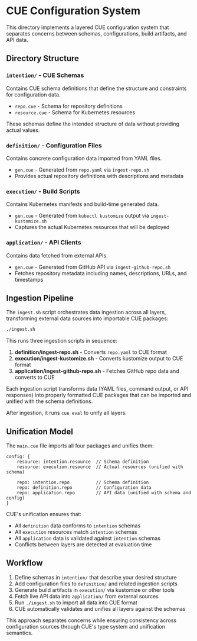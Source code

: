 # CUE Configuration System

This directory implements a layered CUE configuration system that separates concerns between schemas, configurations, build artifacts, and API data.

## Directory Structure

### `intention/` - CUE Schemas
Contains CUE schema definitions that define the structure and constraints for configuration data.

- `repo.cue` - Schema for repository definitions
- `resource.cue` - Schema for Kubernetes resources

These schemas define the intended structure of data without providing actual values.

### `definition/` - Configuration Files
Contains concrete configuration data imported from YAML files.

- `gen.cue` - Generated from `repo.yaml` via `ingest-repo.sh`
- Provides actual repository definitions with descriptions and metadata

### `execution/` - Build Scripts
Contains Kubernetes manifests and build-time generated data.

- `gen.cue` - Generated from `kubectl kustomize` output via `ingest-kustomize.sh`
- Captures the actual Kubernetes resources that will be deployed

### `application/` - API Clients
Contains data fetched from external APIs.

- `gen.cue` - Generated from GitHub API via `ingest-github-repo.sh`
- Fetches repository metadata including names, descriptions, URLs, and timestamps

## Ingestion Pipeline

The `ingest.sh` script orchestrates data ingestion across all layers, transforming external data sources into importable CUE packages:

```bash
./ingest.sh
```

This runs three ingestion scripts in sequence:

1. **definition/ingest-repo.sh** - Converts `repo.yaml` to CUE format
2. **execution/ingest-kustomize.sh** - Converts kustomize output to CUE format
3. **application/ingest-github-repo.sh** - Fetches GitHub repo data and converts to CUE

Each ingestion script transforms data (YAML files, command output, or API responses) into properly formatted CUE packages that can be imported and unified with the schema definitions.

After ingestion, it runs `cue eval` to unify all layers.

## Unification Model

The `main.cue` file imports all four packages and unifies them:

```cue
config: {
    resource: intention.resource  // Schema definition
    resource: execution.resource  // Actual resources (unified with schema)

    repo: intention.repo          // Schema definition
    repo: definition.repo         // Configuration data
    repo: application.repo        // API data (unified with schema and config)
}
```

CUE's unification ensures that:
- All `definition` data conforms to `intention` schemas
- All `execution` resources match `intention` schemas
- All `application` data is validated against `intention` schemas
- Conflicts between layers are detected at evaluation time

## Workflow

1. Define schemas in `intention/` that describe your desired structure
2. Add configuration files to `definition/` and related ingestion scripts
3. Generate build artifacts in `execution/` via kustomize or other tools
4. Fetch live API data into `application/` from external sources
5. Run `./ingest.sh` to import all data into CUE format
6. CUE automatically validates and unifies all layers against the schemas

This approach separates concerns while ensuring consistency across configuration sources through CUE's type system and unification semantics.
